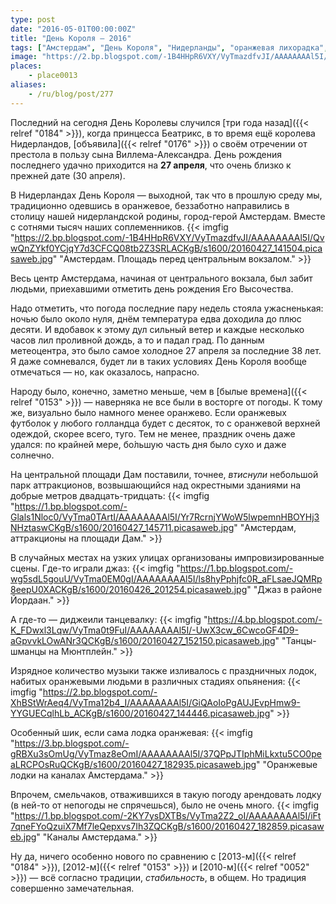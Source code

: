 ```yaml
---
type: post
date: "2016-05-01T00:00:00Z"
title: "День Короля — 2016"
tags: ["Амстердам", "День Короля", "Нидерланды", "оранжевая лихорадка", "праздники"]
image: "https://2.bp.blogspot.com/-1B4HHpR6VXY/VyTmazdfvJI/AAAAAAAAl5I/QvwQnZYkf0YCjqY7d3CFCQ08tb2Z3SRLACKgB/s1600/20160427_141504.picasaweb.jpg"
places:
    - place0013
aliases:
    - /ru/blog/post/277
---
```


Последний на сегодня День Королевы случился [три года назад]({{< relref "0184" >}}), когда принцесса Беатрикс, в то время ещё королева Нидерландов, [объявила]({{< relref "0176" >}}) о своём отречении от престола в пользу сына Виллема-Александра. День рождения последнего удачно приходится на **27 апреля**, что очень близко к прежней дате (30 апреля).

<!--more-->

В Нидерландах День Короля — выходной, так что в прошлую среду мы, традиционно одевшись в оранжевое, беззаботно направились в столицу нашей нидерландской родины, город-герой Амстердам. Вместе с сотнями тысяч наших соплеменников.
{{< imgfig "https://2.bp.blogspot.com/-1B4HHpR6VXY/VyTmazdfvJI/AAAAAAAAl5I/QvwQnZYkf0YCjqY7d3CFCQ08tb2Z3SRLACKgB/s1600/20160427_141504.picasaweb.jpg" "Амстердам. Площадь перед центральным вокзалом." >}}

Весь центр Амстердама, начиная от центрального вокзала, был забит людьми, приехавшими отметить день рождения Его Высочества.

Надо отметить, что погода последние пару недель стояла ужасненькая: ночью было около нуля, днём температура едва доходила до плюс десяти. И вдобавок к этому дул сильный ветер и каждые несколько часов лил проливной дождь, а то и падал град. По данным метеоцентра, это было самое холодное 27 апреля за последние 38 лет. Я даже сомневался, будет ли в таких условиях День Короля вообще отмечаться — но, как оказалось, напрасно.

Народу было, конечно, заметно меньше, чем в [былые времена]({{< relref "0153" >}}) — наверняка не все были в восторге от погоды. К тому же, визуально было намного менее оранжево. Если оранжевых футболок у любого голландца будет с десяток, то с оранжевой верхней одеждой, скорее всего, туго. Тем не менее, праздник очень даже удался: по крайней мере, бо́льшую часть дня было сухо и даже солнечно.

На центральной площади Дам поставили, точнее, *втиснули* небольшой парк аттракционов, возвышающийся над окрестными зданиями на добрые метров двадцать-тридцать:
{{< imgfig "https://1.bp.blogspot.com/-Glals1Nloc0/VyTma0TArtI/AAAAAAAAl5I/Yr7RcrnjYWoW5lwpemnHBOYHj3NHztaswCKgB/s1600/20160427_145711.picasaweb.jpg" "Амстердам, аттракционы на площади Дам." >}}

В случайных местах на узких улицах организованы импровизированные сцены. Где-то играли джаз:
{{< imgfig "https://1.bp.blogspot.com/-wg5sdL5gouU/VyTma0EM0gI/AAAAAAAAl5I/ls8hyPphjfc0R_aFLsaeJQMRp8eepU0XACKgB/s1600/20160426_201254.picasaweb.jpg" "Джаз в районе Йордаан." >}}

А где-то — диджеили танцевалку:
{{< imgfig "https://4.bp.blogspot.com/-K_FDwxl3Lqw/VyTma0t9FuI/AAAAAAAAl5I/-UwX3cw_6CwcoGF4D9-aGpvvkLOwANr3QCKgB/s1600/20160427_152150.picasaweb.jpg" "Танцы-шманцы на Мюнтплейн." >}}

Изрядное количество музыки также изливалось с праздничных лодок, набитых оранжевыми людьми в различных стадиях опьянения:
{{< imgfig "https://2.bp.blogspot.com/-XhBStWrAeq4/VyTma12b4_I/AAAAAAAAl5I/GiQAoIoPgAUJEvpHmw9-YYGUECqlhLb_ACKgB/s1600/20160427_144446.picasaweb.jpg" >}}

Особенный шик, если сама лодка оранжевая:
{{< imgfig "https://3.bp.blogspot.com/-gRBXu3sOmUg/VyTmaz8eOmI/AAAAAAAAl5I/37QPpJTIphMiLkxtu5CO0peaLRCPOsRuQCKgB/s1600/20160427_182935.picasaweb.jpg" "Оранжевые лодки на каналах Амстердама." >}}

Впрочем, смельчаков, отважившихся в такую погоду арендовать лодку (в ней-то от непогоды не спрячешься), было не очень много.
{{< imgfig "https://1.bp.blogspot.com/-2KY7ysDXTBs/VyTma2Z2_oI/AAAAAAAAl5I/iFt7qneFYoQzuiX7Mf7leQepxvs7Ih3ZQCKgB/s1600/20160427_182859.picasaweb.jpg" "Каналы Амстердама." >}}

Ну да, ничего особенно нового по сравнению с [2013-м]({{< relref "0184" >}}), [2012-м]({{< relref "0153" >}}) и [2010-м]({{< relref "0052" >}}) — всё согласно традиции, *стабильность*, в общем. Но традиция совершенно замечательная.
